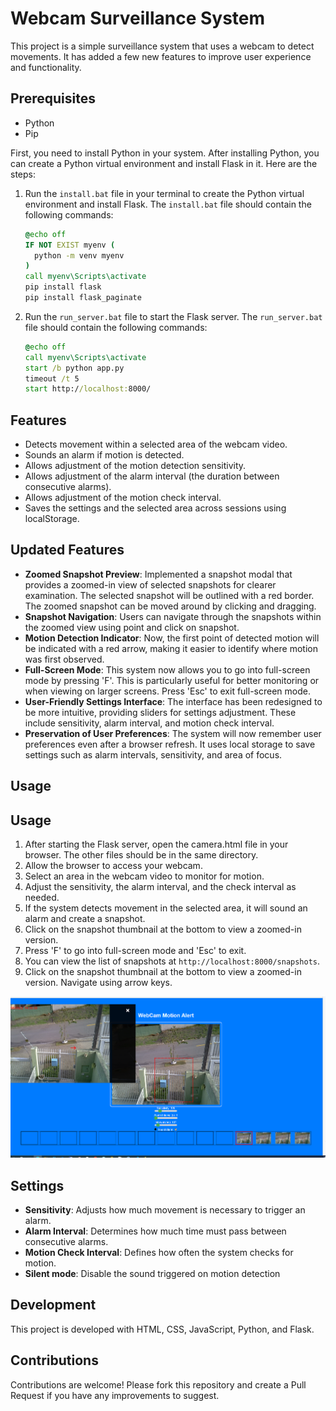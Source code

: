# Webcam Surveillance System

This project is a simple surveillance system that uses a webcam to detect movements. It has added a few new features to improve user experience and functionality.

## Prerequisites

- Python
- Pip



First, you need to install Python in your system. After installing Python, you can create a Python virtual environment and install Flask in it. Here are the steps:


1. Run the `install.bat` file in your terminal to create the Python virtual environment and install Flask. The `install.bat` file should contain the following commands:

    ```bat
    @echo off
    IF NOT EXIST myenv (
      python -m venv myenv
    )
    call myenv\Scripts\activate
    pip install flask
    pip install flask_paginate
    ```

2. Run the `run_server.bat` file to start the Flask server. The `run_server.bat` file should contain the following commands:

    ```bat
    @echo off
    call myenv\Scripts\activate
    start /b python app.py
    timeout /t 5
    start http://localhost:8000/
    ```



## Features

- Detects movement within a selected area of the webcam video.
- Sounds an alarm if motion is detected.
- Allows adjustment of the motion detection sensitivity.
- Allows adjustment of the alarm interval (the duration between consecutive alarms).
- Allows adjustment of the motion check interval.
- Saves the settings and the selected area across sessions using localStorage.

## Updated Features

- **Zoomed Snapshot Preview**: Implemented a snapshot modal that provides a zoomed-in view of selected snapshots for clearer examination. The selected snapshot will be outlined with a red border. The zoomed snapshot can be moved around by clicking and dragging.
- **Snapshot Navigation**: Users can navigate through the snapshots within the zoomed view using point and click on snapshot.
- **Motion Detection Indicator**: Now, the first point of detected motion will be indicated with a red arrow, making it easier to identify where motion was first observed.
- **Full-Screen Mode**: This system now allows you to go into full-screen mode by pressing 'F'. This is particularly useful for better monitoring or when viewing on larger screens. Press 'Esc' to exit full-screen mode.
- **User-Friendly Settings Interface**: The interface has been redesigned to be more intuitive, providing sliders for settings adjustment. These include sensitivity, alarm interval, and motion check interval.
- **Preservation of User Preferences**: The system will now remember user preferences even after a browser refresh. It uses local storage to save settings such as alarm intervals, sensitivity, and area of focus.



## Usage


## Usage

1. After starting the Flask server, open the camera.html file in your browser. The other files should be in the same directory.
2. Allow the browser to access your webcam.
3. Select an area in the webcam video to monitor for motion.
4. Adjust the sensitivity, the alarm interval, and the check interval as needed.
5. If the system detects movement in the selected area, it will sound an alarm and create a snapshot.
6. Click on the snapshot thumbnail at the bottom to view a zoomed-in version. 
7. Press 'F' to go into full-screen mode and 'Esc' to exit.
8. You can view the list of snapshots at `http://localhost:8000/snapshots`.
9. Click on the snapshot thumbnail at the bottom to view a zoomed-in version. Navigate using arrow keys.


![Screenshot of the application](images/screenshot2.jpg)

## Settings

- **Sensitivity**: Adjusts how much movement is necessary to trigger an alarm.
- **Alarm Interval**: Determines how much time must pass between consecutive alarms.
- **Motion Check Interval**: Defines how often the system checks for motion.
- **Silent mode**: Disable the sound triggered on motion detection

## Development

This project is developed with HTML, CSS, JavaScript, Python, and Flask.

## Contributions

Contributions are welcome! Please fork this repository and create a Pull Request if you have any improvements to suggest.

